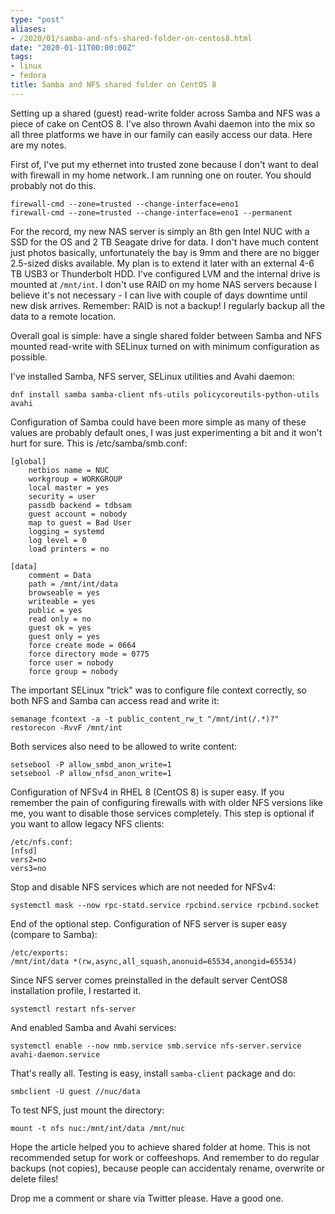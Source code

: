 ```yaml
---
type: "post"
aliases:
- /2020/01/samba-and-nfs-shared-folder-on-centos8.html
date: "2020-01-11T00:00:00Z"
tags:
- linux
- fedora
title: Samba and NFS shared folder on CentOS 8
---
```


Setting up a shared (guest) read-write folder across Samba and NFS was a piece
of cake on CentOS 8. I've also thrown Avahi daemon into the mix so all three
platforms we have in our family can easily access our data. Here are my notes.

First of, I've put my ethernet into trusted zone because I don't want to deal
with firewall in my home network. I am running one on router. You should
probably not do this.

    firewall-cmd --zone=trusted --change-interface=eno1
    firewall-cmd --zone=trusted --change-interface=eno1 --permanent

For the record, my new NAS server is simply an 8th gen Intel NUC with a SSD for
the OS and 2 TB Seagate drive for data. I don't have much content just photos
basically, unfortunately the bay is 9mm and there are no bigger 2.5-sized disks
available. My plan is to extend it later with an external 4-6 TB USB3 or
Thunderbolt HDD. I've configured LVM and the internal drive is mounted at
`/mnt/int`. I don't use RAID on my home NAS servers because I believe it's not
necessary - I can live with couple of days downtime until new disk arrives.
Remember: RAID is not a backup! I regularly backup all the data to a remote
location.

Overall goal is simple: have a single shared folder between Samba and NFS
mounted read-write with SELinux turned on with minimum configuration as
possible.

I've installed Samba, NFS server, SELinux utilities and Avahi daemon:

    dnf install samba samba-client nfs-utils policycoreutils-python-utils avahi

Configuration of Samba could have been more simple as many of these values are
probably default ones, I was just experimenting a bit and it won't hurt for
sure. This is /etc/samba/smb.conf:

    [global]
        netbios name = NUC
        workgroup = WORKGROUP
        local master = yes
        security = user
        passdb backend = tdbsam
        guest account = nobody
        map to guest = Bad User
        logging = systemd
        log level = 0
        load printers = no

    [data]
        comment = Data
        path = /mnt/int/data
        browseable = yes
        writeable = yes
        public = yes
        read only = no
        guest ok = yes
        guest only = yes
        force create mode = 0664
        force directory mode = 0775
        force user = nobody
        force group = nobody

The important SELinux "trick" was to configure file context correctly, so both
NFS and Samba can access read and write it:

    semanage fcontext -a -t public_content_rw_t "/mnt/int(/.*)?"
    restorecon -RvvF /mnt/int

Both services also need to be allowed to write content:

    setsebool -P allow_smbd_anon_write=1
    setsebool -P allow_nfsd_anon_write=1

Configuration of NFSv4 in RHEL 8 (CentOS 8) is super easy. If you remember the
pain of configuring firewalls with with older NFS versions like me, you want to
disable those services completely. This step is optional if you want to allow
legacy NFS clients:

    /etc/nfs.conf:
    [nfsd]
    vers2=no
    vers3=no

Stop and disable NFS services which are not needed for NFSv4:

    systemctl mask --now rpc-statd.service rpcbind.service rpcbind.socket

End of the optional step. Configuration of NFS server is super easy (compare to
Samba):

    /etc/exports:
    /mnt/int/data *(rw,async,all_squash,anonuid=65534,anongid=65534)

Since NFS server comes preinstalled in the default server CentOS8 installation
profile, I restarted it.

    systemctl restart nfs-server

And enabled Samba and Avahi services:

    systemctl enable --now nmb.service smb.service nfs-server.service avahi-daemon.service

That's really all. Testing is easy, install `samba-client` package and do:

    smbclient -U guest //nuc/data

To test NFS, just mount the directory:

    mount -t nfs nuc:/mnt/int/data /mnt/nuc

Hope the article helped you to achieve shared folder at home. This is not
recommended setup for work or coffeeshops. And remember to do regular backups
(not copies), because people can accidentaly rename, overwrite or delete files!

Drop me a comment or share via Twitter please. Have a good one.
